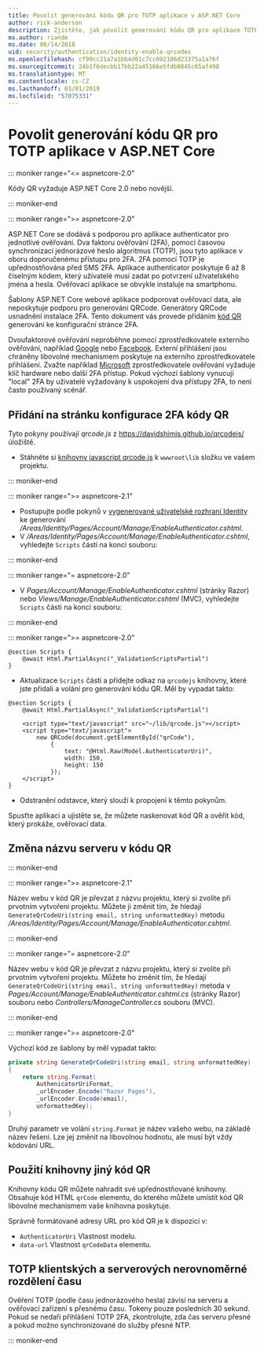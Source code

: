 ```yaml
---
title: Povolit generování kódu QR pro TOTP aplikace v ASP.NET Core
author: rick-anderson
description: Zjistěte, jak povolit generování kódu QR pro aplikace TOTP, které pracují s ASP.NET Core dvojúrovňového ověřování.
ms.author: riande
ms.date: 08/14/2018
uid: security/authentication/identity-enable-qrcodes
ms.openlocfilehash: cf99cc21a7a1bb4d01c7cc092106d23375a1a76f
ms.sourcegitcommit: 24b1f6decbb17bb22a45166e5fdb0845c65af498
ms.translationtype: MT
ms.contentlocale: cs-CZ
ms.lasthandoff: 03/01/2019
ms.locfileid: "57075331"
---
```

# <a name="enable-qr-code-generation-for-totp-authenticator-apps-in-aspnet-core"></a>Povolit generování kódu QR pro TOTP aplikace v ASP.NET Core

::: moniker range="<= aspnetcore-2.0"

Kódy QR vyžaduje ASP.NET Core 2.0 nebo novější.

::: moniker-end

::: moniker range=">= aspnetcore-2.0"

ASP.NET Core se dodává s podporou pro aplikace authenticator pro jednotlivé ověřování. Dva faktoru ověřování (2FA), pomocí časovou synchronizací jednorázové heslo algoritmus (TOTP), jsou tyto aplikace v oboru doporučenému přístupu pro 2FA. 2FA pomocí TOTP je upřednostňována před SMS 2FA. Aplikace authenticator poskytuje 6 až 8 číselným kódem, který uživatelé musí zadat po potvrzení uživatelského jména a hesla. Ověřovací aplikace se obvykle instaluje na smartphonu.

Šablony ASP.NET Core webové aplikace podporovat ověřovací data, ale neposkytuje podporu pro generování QRCode. Generátory QRCode usnadnění instalace 2FA. Tento dokument vás provede přidáním [kód QR](https://wikipedia.org/wiki/QR_code) generování ke konfigurační stránce 2FA.

Dvoufaktorové ověřování neproběhne pomocí zprostředkovatele externího ověřování, například [Google](xref:security/authentication/google-logins) nebo [Facebook](xref:security/authentication/facebook-logins). Externí přihlášení jsou chráněny libovolné mechanismem poskytuje na externího zprostředkovatele přihlášení. Zvažte například [Microsoft](xref:security/authentication/microsoft-logins) zprostředkovatele ověřování vyžaduje klíč hardware nebo další 2FA přístup. Pokud výchozí šablony vynucují "local" 2FA by uživatelé vyžadovány k uspokojení dva přístupy 2FA, to není často používaný scénář.

## <a name="adding-qr-codes-to-the-2fa-configuration-page"></a>Přidání na stránku konfigurace 2FA kódy QR

Tyto pokyny používají *qrcode.js* z https://davidshimjs.github.io/qrcodejs/ úložiště.

* Stáhněte si [knihovny javascript qrcode.js](https://davidshimjs.github.io/qrcodejs/) k `wwwroot\lib` složku ve vašem projektu.

::: moniker-end

::: moniker range=">= aspnetcore-2.1"

* Postupujte podle pokynů v [vygenerované uživatelské rozhraní Identity](xref:security/authentication/scaffold-identity) ke generování */Areas/Identity/Pages/Account/Manage/EnableAuthenticator.cshtml*.
* V */Areas/Identity/Pages/Account/Manage/EnableAuthenticator.cshtml*, vyhledejte `Scripts` části na konci souboru:

::: moniker-end

::: moniker range="= aspnetcore-2.0"

* V *Pages/Account/Manage/EnableAuthenticator.cshtml* (stránky Razor) nebo *Views/Manage/EnableAuthenticator.cshtml* (MVC), vyhledejte `Scripts` části na konci souboru:

::: moniker-end

::: moniker range=">= aspnetcore-2.0"

```cshtml
@section Scripts {
    @await Html.PartialAsync("_ValidationScriptsPartial")
}
```

* Aktualizace `Scripts` části a přidejte odkaz na `qrcodejs` knihovny, které jste přidali a volání pro generování kódu QR. Měl by vypadat takto:

```cshtml
@section Scripts {
    @await Html.PartialAsync("_ValidationScriptsPartial")

    <script type="text/javascript" src="~/lib/qrcode.js"></script>
    <script type="text/javascript">
        new QRCode(document.getElementById("qrCode"),
            {
                text: "@Html.Raw(Model.AuthenticatorUri)",
                width: 150,
                height: 150
            });
    </script>
}
```

* Odstranění odstavce, který slouží k propojení k těmto pokynům.

Spusťte aplikaci a ujistěte se, že můžete naskenovat kód QR a ověřit kód, který prokáže, ověřovací data.

## <a name="change-the-site-name-in-the-qr-code"></a>Změna názvu serveru v kódu QR

::: moniker-end

::: moniker range=">= aspnetcore-2.1"

Název webu v kód QR je převzat z názvu projektu, který si zvolíte při prvotním vytvoření projektu. Můžete ji změnit tím, že hledají `GenerateQrCodeUri(string email, string unformattedKey)` metodu */Areas/Identity/Pages/Account/Manage/EnableAuthenticator.cshtml*.

::: moniker-end

::: moniker range="= aspnetcore-2.0"

Název webu v kód QR je převzat z názvu projektu, který si zvolíte při prvotním vytvoření projektu. Můžete ho změnit tím, že hledají `GenerateQrCodeUri(string email, string unformattedKey)` metoda v *Pages/Account/Manage/EnableAuthenticator.cshtml.cs* (stránky Razor) souboru nebo *Controllers/ManageController.cs* souboru (MVC).

::: moniker-end

::: moniker range=">= aspnetcore-2.0"

Výchozí kód ze šablony by měl vypadat takto:

```csharp
private string GenerateQrCodeUri(string email, string unformattedKey)
{
    return string.Format(
        AuthenicatorUriFormat,
        _urlEncoder.Encode("Razor Pages"),
        _urlEncoder.Encode(email),
        unformattedKey);
}
```

Druhý parametr ve volání `string.Format` je název vašeho webu, na základě název řešení. Lze jej změnit na libovolnou hodnotu, ale musí být vždy kódování URL.

## <a name="using-a-different-qr-code-library"></a>Použití knihovny jiný kód QR

Knihovny kódu QR můžete nahradit své upřednostňované knihovny. Obsahuje kód HTML `qrCode` elementu, do kterého můžete umístit kód QR libovolné mechanismem vaše knihovna poskytuje.

Správně formátované adresy URL pro kód QR je k dispozici v:

* `AuthenticatorUri` Vlastnost modelu.
* `data-url` Vlastnost `qrCodeData` elementu.

## <a name="totp-client-and-server-time-skew"></a>TOTP klientských a serverových nerovnoměrné rozdělení času

Ověření TOTP (podle času jednorázového hesla) závisí na serveru a ověřovací zařízení s přesnému času. Tokeny pouze posledních 30 sekund. Pokud se nedaří přihlášení TOTP 2FA, zkontrolujte, zda čas serveru přesné a pokud možno synchronizované do služby přesné NTP.

::: moniker-end
